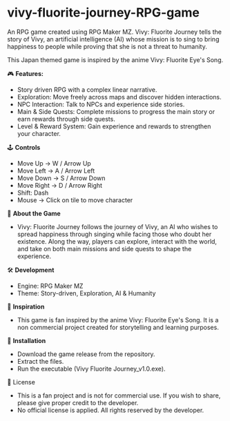 # vivy-fluorite-journey-RPG-game
An RPG game created using RPG Maker MZ. Vivy: Fluorite Journey tells the story of Vivy, an artificial intelligence (AI) whose mission is to sing to bring happiness to people while proving that she is not a threat to humanity. 

This Japan themed game is inspired by the anime Vivy: Fluorite Eye's Song.

🎮 **Features:**
  - Story driven RPG with a complex linear narrative.
  - Exploration: Move freely across maps and discover hidden interactions.
  - NPC Interaction: Talk to NPCs and experience side stories.
  - Main & Side Quests: Complete missions to progress the main story or earn rewards through side quests.
  - Level & Reward System: Gain experience and rewards to strengthen your character.

🕹️ **Controls**
  - Move Up → W / Arrow Up
  - Move Left → A / Arrow Left
  - Move Down → S / Arrow Down
  - Move Right → D / Arrow Right
  - Shift: Dash
  - Mouse → Click on tile to move character

📖 **About the Game**
  - Vivy: Fluorite Journey follows the journey of Vivy, an AI who wishes to spread happiness through singing while facing those who doubt her existence. Along the way, players can
    explore, interact with the world, and take on both main missions and side quests to shape the experience.

🛠️ **Development**
  - Engine: RPG Maker MZ
  - Theme: Story-driven, Exploration, AI & Humanity

📌 **Inspiration**
  - This game is fan inspired by the anime Vivy: Fluorite Eye's Song. It is a non commercial project created for storytelling and learning purposes.

📂 **Installation**
  - Download the game release from the repository.
  - Extract the files.
  - Run the executable (Vivy Fluorite Journey_v1.0.exe).

📜 License
  - This is a fan project and is not for commercial use.
    If you wish to share, please give proper credit to the developer.
  - No official license is applied. All rights reserved by the developer.
